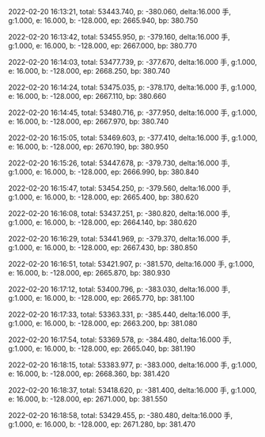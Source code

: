 2022-02-20 16:13:21, total: 53443.740, p: -380.060, delta:16.000 手, g:1.000, e: 16.000, b: -128.000, ep: 2665.940, bp: 380.750

2022-02-20 16:13:42, total: 53455.950, p: -379.160, delta:16.000 手, g:1.000, e: 16.000, b: -128.000, ep: 2667.000, bp: 380.770

2022-02-20 16:14:03, total: 53477.739, p: -377.670, delta:16.000 手, g:1.000, e: 16.000, b: -128.000, ep: 2668.250, bp: 380.740

2022-02-20 16:14:24, total: 53475.035, p: -378.170, delta:16.000 手, g:1.000, e: 16.000, b: -128.000, ep: 2667.110, bp: 380.660

2022-02-20 16:14:45, total: 53480.716, p: -377.950, delta:16.000 手, g:1.000, e: 16.000, b: -128.000, ep: 2667.970, bp: 380.740

2022-02-20 16:15:05, total: 53469.603, p: -377.410, delta:16.000 手, g:1.000, e: 16.000, b: -128.000, ep: 2670.190, bp: 380.950

2022-02-20 16:15:26, total: 53447.678, p: -379.730, delta:16.000 手, g:1.000, e: 16.000, b: -128.000, ep: 2666.990, bp: 380.840

2022-02-20 16:15:47, total: 53454.250, p: -379.560, delta:16.000 手, g:1.000, e: 16.000, b: -128.000, ep: 2665.400, bp: 380.620

2022-02-20 16:16:08, total: 53437.251, p: -380.820, delta:16.000 手, g:1.000, e: 16.000, b: -128.000, ep: 2664.140, bp: 380.620

2022-02-20 16:16:29, total: 53441.969, p: -379.370, delta:16.000 手, g:1.000, e: 16.000, b: -128.000, ep: 2667.430, bp: 380.850

2022-02-20 16:16:51, total: 53421.907, p: -381.570, delta:16.000 手, g:1.000, e: 16.000, b: -128.000, ep: 2665.870, bp: 380.930

2022-02-20 16:17:12, total: 53400.796, p: -383.030, delta:16.000 手, g:1.000, e: 16.000, b: -128.000, ep: 2665.770, bp: 381.100

2022-02-20 16:17:33, total: 53363.331, p: -385.440, delta:16.000 手, g:1.000, e: 16.000, b: -128.000, ep: 2663.200, bp: 381.080

2022-02-20 16:17:54, total: 53369.578, p: -384.480, delta:16.000 手, g:1.000, e: 16.000, b: -128.000, ep: 2665.040, bp: 381.190

2022-02-20 16:18:15, total: 53383.977, p: -383.000, delta:16.000 手, g:1.000, e: 16.000, b: -128.000, ep: 2668.360, bp: 381.420

2022-02-20 16:18:37, total: 53418.620, p: -381.400, delta:16.000 手, g:1.000, e: 16.000, b: -128.000, ep: 2671.000, bp: 381.550

2022-02-20 16:18:58, total: 53429.455, p: -380.480, delta:16.000 手, g:1.000, e: 16.000, b: -128.000, ep: 2671.280, bp: 381.470